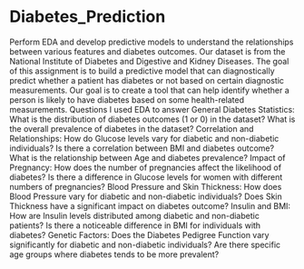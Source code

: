 # Diabetes_Prediction
Perform EDA and develop predictive models to understand the relationships between various features and diabetes outcomes.
 Our dataset is  from the National Institute of Diabetes and Digestive and Kidney Diseases. The goal of this assignment is to build a predictive model that can diagnostically predict whether a patient has diabetes or not based on certain diagnostic measurements. Our goal is to create a tool that can help identify whether a person is likely to have diabetes based on some health-related measurements.
Questions I used EDA to answer
General Diabetes Statistics:
What is the distribution of diabetes outcomes (1 or 0) in the dataset?
What is the overall prevalence of diabetes in the dataset?
Correlation and Relationships:
How do Glucose levels vary for diabetic and non-diabetic individuals?
Is there a correlation between BMI and diabetes outcome?
What is the relationship between Age and diabetes prevalence?
Impact of Pregnancy:
How does the number of pregnancies affect the likelihood of diabetes?
Is there a difference in Glucose levels for women with different numbers of pregnancies?
Blood Pressure and Skin Thickness:
How does Blood Pressure vary for diabetic and non-diabetic individuals?
Does Skin Thickness have a significant impact on diabetes outcome?
Insulin and BMI:
How are Insulin levels distributed among diabetic and non-diabetic patients?
Is there a noticeable difference in BMI for individuals with diabetes?
Genetic Factors:
Does the Diabetes Pedigree Function vary significantly for diabetic and non-diabetic individuals?
Are there specific age groups where diabetes tends to be more prevalent?
